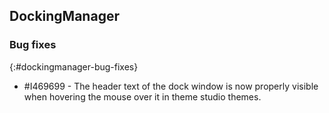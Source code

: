 ## DockingManager   

### Bug fixes
{:#dockingmanager-bug-fixes}

* \#I469699 - The header text of the dock window is now properly visible when hovering the mouse over it in theme studio themes.
